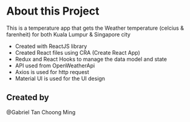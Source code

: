 # About this Project

This is a temperature app that gets the Weather temperature (celcius & farenheit) for both Kuala Lumpur & Singapore city

- Created with ReactJS library
- Created React files using CRA (Create React App)
- Redux and React Hooks to manage the data model and state
- API used from OpenWeatherApi
- Axios is used for http request
- Material UI is used for the UI design

## Created by

@Gabriel Tan Choong Ming
